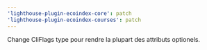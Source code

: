 ```yaml
---
'lighthouse-plugin-ecoindex-core': patch
'lighthouse-plugin-ecoindex-courses': patch
---
```


Change CliFlags type pour rendre la plupart des attributs optionels.
